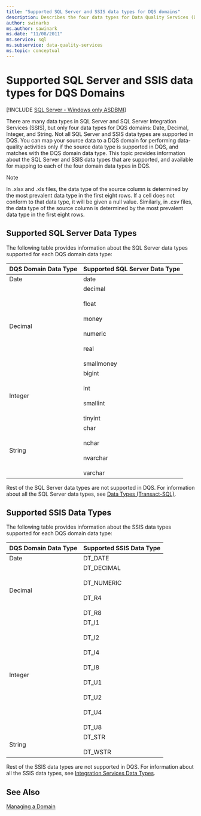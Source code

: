 ```yaml
---
title: "Supported SQL Server and SSIS data types for DQS domains"
description: Describes the four data types for Data Quality Services (DQS) domains (Data, Decimal, Integer, and String) in SQL Server.
author: swinarko
ms.author: sawinark
ms.date: "11/08/2011"
ms.service: sql
ms.subservice: data-quality-services
ms.topic: conceptual
---
```

# Supported SQL Server and SSIS data types for DQS Domains

[!INCLUDE [SQL Server - Windows only ASDBMI](../includes/applies-to-version/sqlserver.md)]

  There are many data types in SQL Server and SQL Server Integration Services (SSIS), but only four data types for DQS domains: Date, Decimal, Integer, and String. Not all SQL Server and SSIS data types are supported in DQS. You can map your source data to a DQS domain for performing data-quality activities only if the source data type is supported in DQS, and matches with the DQS domain data type. This topic provides information about the SQL Server and SSIS data types that are supported, and available for mapping to each of the four domain data types in DQS.  
  
> [!NOTE]  
>  In .xlsx and .xls files, the data type of the source column is determined by the most prevalent data type in the first eight rows. If a cell does not conform to that data type, it will be given a null value. Similarly, in .csv files, the data type of the source column is determined by the most prevalent data type in the first eight rows.  
  
##  <a name="SQLServer"></a> Supported SQL Server Data Types 
 The following table provides information about the SQL Server data types supported for each DQS domain data type:  
  
|DQS Domain Data Type|Supported SQL Server Data Type|  
|--------------------------|------------------------------------|  
|Date|date|  
|Decimal|decimal<br /><br /> float<br /><br /> money<br /><br /> numeric<br /><br /> real<br /><br /> smallmoney|  
|Integer|bigint<br /><br /> int<br /><br /> smallint<br /><br /> tinyint|  
|String|char<br /><br /> nchar<br /><br /> nvarchar<br /><br /> varchar|  
  
 Rest of the SQL Server data types are not supported in DQS. For information about all the SQL Server data types, see [Data Types &#40;Transact-SQL&#41;](../t-sql/data-types/data-types-transact-sql.md).  
  
##  <a name="SSIS"></a> Supported SSIS Data Types  
 The following table provides information about the SSIS data types supported for each DQS domain data type:  
  
|DQS Domain Data Type|Supported SSIS Data Type|  
|--------------------------|------------------------------|  
|Date|DT_DATE|  
|Decimal|DT_DECIMAL<br /><br /> DT_NUMERIC<br /><br /> DT_R4<br /><br /> DT_R8|  
|Integer|DT_I1<br /><br /> DT_I2<br /><br /> DT_I4<br /><br /> DT_I8<br /><br /> DT_U1<br /><br /> DT_U2<br /><br /> DT_U4<br /><br /> DT_U8|  
|String|DT_STR<br /><br /> DT_WSTR|  
  
 Rest of the SSIS data types are not supported in DQS. For information about all the SSIS data types, see [Integration Services Data Types](../integration-services/data-flow/integration-services-data-types.md).  
  
## See Also  
 [Managing a Domain](../data-quality-services/managing-a-domain.md)  
  
  
